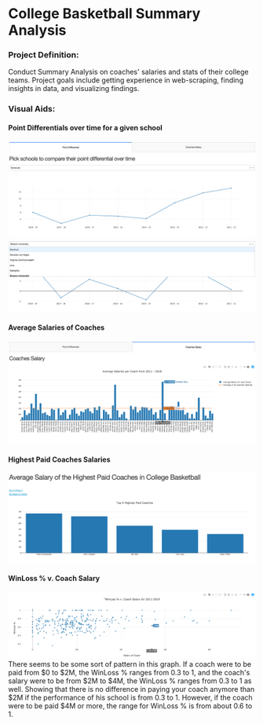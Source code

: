 # College Basketball Summary Analysis

### Project Definition:
Conduct Summary Analysis on coaches' salaries and stats of their college teams. Project goals include getting experience in web-scraping, finding insights in data, and visualizing findings.

### Visual Aids:

#### Point Differentials over time for a given school
![](https://github.com/ptbailey/College-Basketball-Analysis/blob/master/screenshots/school%20pts1.png)
![](https://github.com/ptbailey/College-Basketball-Analysis/blob/master/screenshots/school%20pts2.png)

#### Average Salaries of Coaches
![](https://github.com/ptbailey/College-Basketball-Analysis/blob/master/screenshots/coaches%20salaries.png)

#### Highest Paid Coaches Salaries
![](https://github.com/ptbailey/College-Basketball-Analysis/blob/master/screenshots/top5.png)

#### WinLoss % v. Coach Salary 
![](https://github.com/ptbailey/College-Basketball-Analysis/blob/master/screenshots/correlation.png)
There seems to be some sort of pattern in this graph. If a coach were to be paid from $0 to $2M, the WinLoss % ranges from 0.3 to 1, and the coach's salary were to be from $2M to $4M, the WinLoss % ranges from 0.3 to 1 as well. Showing that there is no difference in paying your coach anymore than $2M if the performance of his school is from 0.3 to 1. However, if the coach were to be paid $4M or more, the range for WinLoss % is from about 0.6 to 1.

